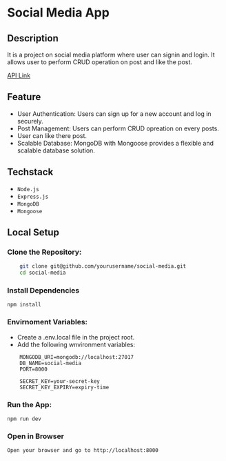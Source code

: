 # Social Media App

## Description

It is a project on social media platform where user can signin and login. It allows user to perform CRUD operation on post and like the post.

[API Link](https://github.com/svandu/social-media/blob/main/API.md)

## Feature

- User Authentication: Users can sign up for a new account and log in securely.
- Post Management: Users can perform CRUD opreation on every posts.
- User can like there post.
- Scalable Database: MongoDB with Mongoose provides a flexible and scalable database solution.

## Techstack

- `Node.js`
- `Express.js`
- `MongoDB`
- `Mongoose`

## Local Setup

### Clone the Repository:

```bash
    git clone git@github.com/yourusername/social-media.git
    cd social-media
```

### Install Dependencies
`npm install`

### Envirnoment Variables:
- Create a .env.local file in the project root.
- Add the following wnvironment variables:

```dotenv
    MONGODB_URI=mongodb://localhost:27017
    DB_NAME=social-media
    PORT=8000

    SECRET_KEY=your-secret-key
    SECRET_KEY_EXPIRY=expiry-time
```

### Run the App:
`npm run dev`

### Open in Browser
`Open your browser and go to http://localhost:8000`